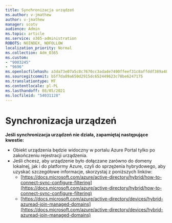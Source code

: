 ```yaml
---
title: Synchronizacja urządzeń
ms.author: v-jmathew
author: v-jmathew
manager: scotv
audience: Admin
ms.topic: article
ms.service: o365-administration
ROBOTS: NOINDEX, NOFOLLOW
localization_priority: Normal
ms.collection: Adm_O365
ms.custom:
- "9003245"
- "9696"
ms.openlocfilehash: a3da73e07a5c8c7670cc3adade7490ffeef31c8affddf389a48a8be11e8b58a2
ms.sourcegitcommit: b5f7da89a650d2915dc652449623c78be6247175
ms.translationtype: MT
ms.contentlocale: pl-PL
ms.lasthandoff: 08/05/2021
ms.locfileid: "54031128"
---
```

# <a name="device-sync"></a>Synchronizacja urządzeń

**Jeśli synchronizacja urządzeń nie działa, zapamiętaj następujące kwestie:**

- Obiekt urządzenia będzie widoczny w portalu Azure Portal tylko po zakończeniu rejestracji urządzenia.
- Jeśli chcesz, aby urządzenie było dołączane zarówno do domeny lokalnej, jak i do platformy Azure, czyli do sprzężenia hybrydowego, aby uzyskać szczegółowe informacje, skorzystaj z poniższych linków:
  - [https://docs.microsoft.com/azure/active-directory/hybrid/how-to-connect-sync-configure-filtering](https://docs.microsoft.com/azure/active-directory/hybrid/how-to-connect-sync-configure-filtering)
  - [https://docs.microsoft.com/azure/active-directory/devices/hybrid-azuread-join-managed-domains](https://docs.microsoft.com/azure/active-directory/devices/hybrid-azuread-join-managed-domains)
